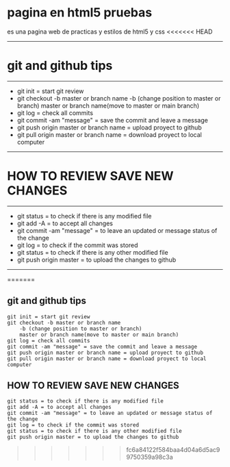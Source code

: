 # pagina en html5 pruebas
es una pagina web de practicas y estilos de html5 y css
<<<<<<< HEAD
***
# git and github tips
***
* git init = start git review
* git checkout -b master or branch name 
    -b (change position to master or branch) 
    master or branch name(move to master or main branch)
* git log = check all commits
* git commit -am "message" = save the commit and leave a message
* git push origin master or branch name = upload proyect to github
* git pull origin master or branch name = download proyect to local computer
***
# HOW TO REVIEW SAVE NEW CHANGES
***
* git status = to check if there is any modified file
* git add -A = to accept all changes
* git commit -am "message" = to leave an updated or message status of the change
* git log = to check if the commit was stored
* git status = to check if there is any other modified file
* git push origin master = to upload the changes to github
***
=======

## git and github tips
```
git init = start git review
git checkout -b master or branch name 
    -b (change position to master or branch) 
    master or branch name(move to master or main branch)
git log = check all commits
git commit -am "message" = save the commit and leave a message
git push origin master or branch name = upload proyect to github
git pull origin master or branch name = download proyect to local computer
```

## HOW TO REVIEW SAVE NEW CHANGES
```
git status = to check if there is any modified file
git add -A = to accept all changes
git commit -am "message" = to leave an updated or message status of the change
git log = to check if the commit was stored
git status = to check if there is any other modified file
git push origin master = to upload the changes to github
```
>>>>>>> fc6a84122f584baa4d04a6d5ac99750359a98c3a
